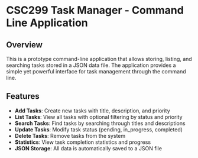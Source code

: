 # CSC299 Task Manager - Command Line Application

## Overview
This is a prototype command-line application that allows storing, listing, and searching tasks stored in a JSON data file. The application provides a simple yet powerful interface for task management through the command line.

## Features
-  **Add Tasks**: Create new tasks with title, description, and priority
-  **List Tasks**: View all tasks with optional filtering by status and priority
- **Search Tasks**: Find tasks by searching through titles and descriptions
-  **Update Tasks**: Modify task status (pending, in_progress, completed)
-  **Delete Tasks**: Remove tasks from the system
-  **Statistics**: View task completion statistics and progress
-  **JSON Storage**: All data is automatically saved to a JSON file


